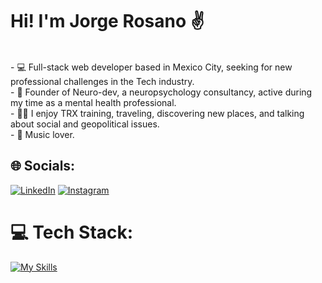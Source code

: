 #                               	Hi! I'm Jorge Rosano ✌️
<br>- 💻 Full-stack web developer based in Mexico City, seeking for new professional challenges in the Tech industry.<br>- 🧠 Founder of Neuro-dev, a neuropsychology consultancy, active during my time as a mental health professional.<br>- 🏃‍♂️ I enjoy TRX training, traveling, discovering new places, and talking about social and geopolitical issues.<br>- 🎵 Music lover.


## 🌐 Socials:
[![LinkedIn](https://img.shields.io/badge/LinkedIn-%230077B5.svg?logo=linkedin&logoColor=white)](https://linkedin.com/in/jorgeros13) 
[![Instagram](https://img.shields.io/badge/Instagram-%23E4405F.svg?logo=Instagram&logoColor=white)](https://instagram.com/_jorgeross) 

# 💻 Tech Stack:

[![My Skills](https://skillicons.dev/icons?i=js,react,ruby,rails,postgres,html,css,git,github,linux)](https://skillicons.dev)

<!-- Proudly created with GPRM ( https://gprm.itsvg.in ) -->
